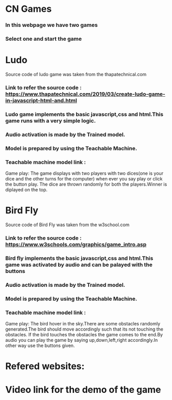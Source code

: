 
# CN Games
### In this webpage we have two games
### Select one and start the game
# Ludo 
Source code of ludo game was taken from the thapatechnical.com
### Link to refer the source code : https://www.thapatechnical.com/2019/03/create-ludo-game-in-javascript-html-and.html
### Ludo game implements the basic javascript,css and html.This game runs with a very simple logic.
### Audio activation is made by the Trained model.
### Model is prepared by using the Teachable Machine.
### Teachable machine model link :
Game play: The game displays with two players with two dices(one is your dice and the other turns for the computer) when ever you say play or click the button play.
The dice are thrown randomly for both the players.Winner is diplayed on the top.
# Bird Fly
Source code of Bird Fly was taken from the w3school.com
### Link to refer the source code : https://www.w3schools.com/graphics/game_intro.asp
### Bird fly implements the basic javascript,css and html.This game was activated by audio and can be palayed with the buttons
### Audio activation is made by the Trained model.
### Model is prepared by using the Teachable Machine.
### Teachable machine model link :
Game play: The bird hover in the sky.There are some obstacles randomly generated.The bird should move accordingly such that its not touching the obstacles.
If the bird touches the obstacles the game comes to the end.By audio you can play the game by saying up,down,left,right accordingly.In other way use the buttons given.

# Refered websites:


# Video link for the demo of the game
